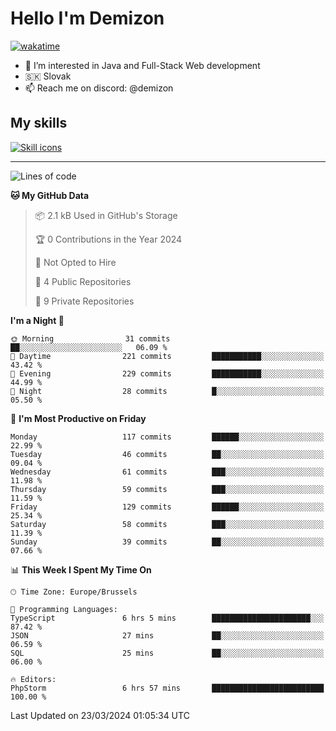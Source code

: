 # Hello I'm Demizon
[![wakatime](https://wakatime.com/badge/user/6ad1949f-d6d7-44f9-9eee-c35e54cc499b.svg)](https://wakatime.com/@6ad1949f-d6d7-44f9-9eee-c35e54cc499b)
- 👀 I’m interested in Java and Full-Stack Web development
- 🇸🇰 Slovak
- 📫 Reach me on discord: @demizon

## My skills
[![Skill icons](https://skillicons.dev/icons?i=java,js,ts,html,css,react,nextjs,tailwind,supabase,py,git,docker,linux,mysql,postgres,mongo&theme=dark)](https://github.com/Demizon3433)

---

<!--START_SECTION:waka-->
![Lines of code](https://img.shields.io/badge/From%20Hello%20World%20I%27ve%20Written-155.7%20thousand%20lines%20of%20code-blue)

**🐱 My GitHub Data** 

> 📦 2.1 kB Used in GitHub's Storage 
 > 
> 🏆 0 Contributions in the Year 2024
 > 
> 🚫 Not Opted to Hire
 > 
> 📜 4 Public Repositories 
 > 
> 🔑 9 Private Repositories 
 > 
**I'm a Night 🦉** 

```text
🌞 Morning                31 commits          ██░░░░░░░░░░░░░░░░░░░░░░░   06.09 % 
🌆 Daytime                221 commits         ███████████░░░░░░░░░░░░░░   43.42 % 
🌃 Evening                229 commits         ███████████░░░░░░░░░░░░░░   44.99 % 
🌙 Night                  28 commits          █░░░░░░░░░░░░░░░░░░░░░░░░   05.50 % 
```
📅 **I'm Most Productive on Friday** 

```text
Monday                   117 commits         ██████░░░░░░░░░░░░░░░░░░░   22.99 % 
Tuesday                  46 commits          ██░░░░░░░░░░░░░░░░░░░░░░░   09.04 % 
Wednesday                61 commits          ███░░░░░░░░░░░░░░░░░░░░░░   11.98 % 
Thursday                 59 commits          ███░░░░░░░░░░░░░░░░░░░░░░   11.59 % 
Friday                   129 commits         ██████░░░░░░░░░░░░░░░░░░░   25.34 % 
Saturday                 58 commits          ███░░░░░░░░░░░░░░░░░░░░░░   11.39 % 
Sunday                   39 commits          ██░░░░░░░░░░░░░░░░░░░░░░░   07.66 % 
```


📊 **This Week I Spent My Time On** 

```text
🕑︎ Time Zone: Europe/Brussels

💬 Programming Languages: 
TypeScript               6 hrs 5 mins        ██████████████████████░░░   87.42 % 
JSON                     27 mins             ██░░░░░░░░░░░░░░░░░░░░░░░   06.59 % 
SQL                      25 mins             ██░░░░░░░░░░░░░░░░░░░░░░░   06.00 % 

🔥 Editors: 
PhpStorm                 6 hrs 57 mins       █████████████████████████   100.00 % 
```


 Last Updated on 23/03/2024 01:05:34 UTC
<!--END_SECTION:waka-->

